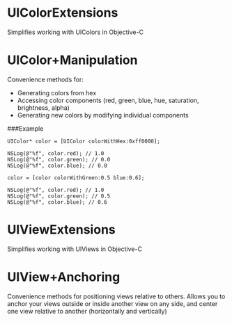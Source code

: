 UIColorExtensions
================

Simplifies working with UIColors in Objective-C

# UIColor+Manipulation

Convenience methods for:
* Generating colors from hex
* Accessing color components (red, green, blue, hue, saturation, brightness, alpha)
* Generating new colors by modifying individual components

###Example

    UIColor* color = [UIColor colorWithHex:0xff0000];
    
    NSLog(@"%f", color.red); // 1.0
    NSLog(@"%f", color.green); // 0.0
    NSLog(@"%f", color.blue); // 0.0
    
    color = [color colorWithGreen:0.5 blue:0.6];
    
    NSLog(@"%f", color.red); // 1.0
    NSLog(@"%f", color.green); // 0.5
    NSLog(@"%f", color.blue); // 0.6

UIViewExtensions
================

Simplifies working with UIViews in Objective-C

# UIView+Anchoring

Convenience methods for positioning views relative to others. Allows you to anchor your views outside or inside another view on any side, and center one view relative to another (horizontally and vertically)